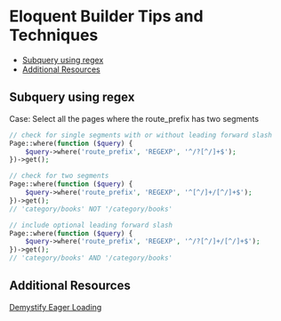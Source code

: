 # Eloquent Builder Tips and Techniques

<!-- TOC -->

- [Subquery using regex](#subquery-using-regex)
- [Additional Resources](#additional-resources)

<!-- /TOC -->

## Subquery using regex

Case: Select all the pages where the route_prefix has two segments

```php +torchlight-php
// check for single segments with or without leading forward slash
Page::where(function ($query) {
    $query->where('route_prefix', 'REGEXP', '^/?[^/]+$');
})->get();

// check for two segments
Page::where(function ($query) {
    $query->where('route_prefix', 'REGEXP', '^[^/]+/[^/]+$');
})->get();
// 'category/books' NOT '/category/books'

// include optional leading forward slash
Page::where(function ($query) {
    $query->where('route_prefix', 'REGEXP', '^/?[^/]+/[^/]+$');
})->get();
// 'category/books' AND '/category/books'
```

## Additional Resources

<a href="/docs/laravel/blogs/demystify-eager-loading" target="blank">Demystify Eager Loading</a>